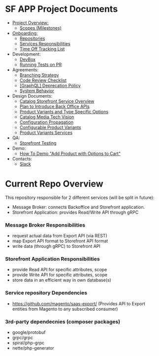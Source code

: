 # SF APP Project Documents
* [Project Overview:](https://github.com/magento/catalog-storefront/dev/docs/home/Home.md)
  * [Scopes (Milestones)](https://github.com/magento/catalog-storefront/dev/docs/home/Milestones.md)
* [Onboarding:](https://github.com/magento/catalog-storefront/dev/docs/onboarding/Project-Onboarding.md)
   * [Repositories](https://github.com/magento/storefront-cloud-project/blob/production/.magento.env.yaml)
   * [Services Responsibilities](https://github.com/magento/catalog-storefront/dev/docs/onboarding/Services-responsibilities.md)
   * [Time Off Tracking List](https://github.com/magento/catalog-storefront/dev/docs/onboarding/Time-Off-Tracking.md)
* Development:
   * [DevBox](https://github.com/magento/catalog-storefront/dev/docs/development/Local-Development.md)
   * [Running Tests on PR](https://github.com/magento/catalog-storefront/dev/docs/development/Running-tests-on-PR.md)
* Agreements:
   * [Branching Strategy](https://github.com/magento/catalog-storefront/dev/docs/projectAgreements/Branching-strategy.md)
   * [Code Review Checklist](https://github.com/magento/catalog-storefront/dev/docs/projectAgreements/Code-Review-checklist.md)
   * [[GraphQL] Deprecation Policy](https://github.com/magento/catalog-storefront/dev/docs/projectAgreements/[GraphQL]-Deprecation-policy.md)
   * [System Behavior](https://github.com/magento/catalog-storefront/dev/docs/projectAgreements/Behaviors-in-Eventually-Consistent-Distributed-System.md)
* Design Documents:
   * [Catalog Storefront Service Overview](https://github.com/magento/catalog-storefront/dev/docs/designDocuments/Catalog-Storefront-Service.md)
   * [Plan to Introduce Back Office APIs](https://github.com/magento/catalog-storefront/dev/docs/designDocuments/Plan-to-introduce-back-office-APIs.md)
   * [Product Variants and Type Specific Options](https://github.com/magento/catalog-storefront/dev/docs/designDocuments/Product-variants-and-type-specific-options.md)
   * [Catalog Media Tech Vision](https://github.com/magento/architecture/blob/master/design-documents/media/catalog-images.md)
   * [Configuration Propagation](https://github.com/magento/architecture/blob/master/design-documents/storefront/configuraiton-propagation.md)
   * [Configurable Product Variants](https://github.com/magento/catalog-storefront/dev/docs/designDocuments/Configurable-products-option-variants.md)
   * [Product Variants Services](https://github.com/magento/catalog-storefront/dev/docs/designDocuments/Product-Variants-services.md)
* QA:
   * [Storefront Testing](https://github.com/magento/catalog-storefront/dev/docs/qa/Storefront-Testing.md)
* Demo:
   * [How To Demo "Add Product with Options to Cart"](https://github.com/magento/catalog-storefront/dev/docs/demo/How-To-Demo-"Add-Product-with-Options-to-Cart".md)
* Contacts:
   * [Slack](https://magentocommeng.slack.com/archives/G0157R0PF3J)


# Current Repo Overview
This repository responsible for 2 different services (will be split in future):
- Message Broker: connects Backoffice and Storefront application.
- Storefront Application: provides Read/Write API through gRPC

### Message Broker Responsibilities
- request actual data from Export API (via REST)
- map Export API format to Storefront API format
- write data (through gRPC) to Storefront API

### Storefront Application Responsibilities
- provide Read API for specific attributes, scope
- provide Write API for specific attributes, scope
- store data in an efficient way in own database(s)

### Service repository Dependencies 
- https://github.com/magento/saas-export/ (Provides API to Export entities from Magento to any subscribed consumer)

### 3rd-party dependecnies (composer packages)
- google/protobuf
- grpc/grpc
- spiral/php-grpc
- nette/php-generator

